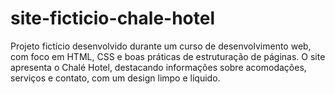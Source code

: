 # site-ficticio-chale-hotel
Projeto fictício desenvolvido durante um curso de desenvolvimento web, com foco em HTML, CSS e boas práticas de estruturação de páginas. O site apresenta o Chalé Hotel, destacando informações sobre acomodações, serviços e contato, com um design limpo e líquido.
